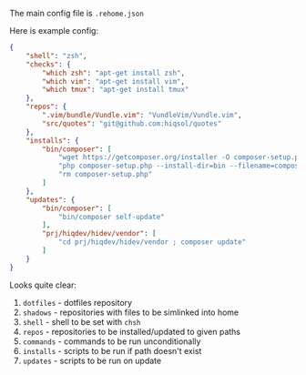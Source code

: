 The main config file is `.rehome.json`

Here is example config:

```json
{
    "shell": "zsh",
    "checks": {
        "which zsh": "apt-get install zsh",
        "which vim": "apt-get install vim",
        "which tmux": "apt-get install tmux"
    },
    "repos": {
        ".vim/bundle/Vundle.vim": "VundleVim/Vundle.vim",
        "src/quotes": "git@github.com:hiqsol/quotes"
    },
    "installs": {
        "bin/composer": [
            "wget https://getcomposer.org/installer -O composer-setup.php",
            "php composer-setup.php --install-dir=bin --filename=composer",
            "rm composer-setup.php"
        ]
    },
    "updates": {
        "bin/composer": [
            "bin/composer self-update"
        ],
        "prj/hiqdev/hidev/vendor": [
            "cd prj/hiqdev/hidev/vendor ; composer update"
        ]
    }
}
```

Looks quite clear:

1. `dotfiles` - dotfiles repository
2. `shadows`  - repositories with files to be simlinked into home
3. `shell`    - shell to be set with `chsh`
4. `repos`    - repositories to be installed/updated to given paths
5. `commands` - commands to be run unconditionally
6. `installs` - scripts to be run if path doesn't exist
7. `updates`  - scripts to be run on update

